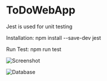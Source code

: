 # ToDoWebApp
Jest is used for unit testing

Installation: npm install --save-dev jest

Run Test: npm run test

![Screenshot](https://i.ibb.co/sKHXjT6/screenshot.png)

![Database](https://i.ibb.co/zstRtZj/database.png)